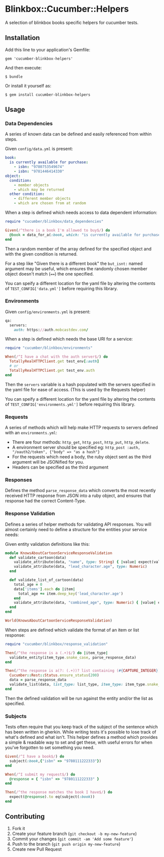 # Blinkbox::Cucumber::Helpers

A selection of blinkbox books specific helpers for cucumber tests.

## Installation

Add this line to your application's Gemfile:

    gem 'cucumber-blinkbox-helpers'

And then execute:

    $ bundle

Or install it yourself as:

    $ gem install cucumber-blinkbox-helpers

## Usage

### Data Dependencies

A series of known data can be defined and easily referenced from within steps.

Given `config/data.yml` is present:

```yaml
book:
  is currently available for purchase:
    - isbn: "9780753549674"
    - isbn: "9781446414330"
object:
  condition:
    - member objects
    - which may be returned
  other condition:
    - different member objects
    - which are chosen from at random
```

When a step is defined which needs access to data dependent information:

```ruby
require "cucumber/blinkbox/data_dependencies"

Given(/^there is a book I'm allowed to buy$/) do
  @book = data_for_a(:book, which: "is currently available for purchase")
end
```

Then a random member of the array defined for the specified object and with the given condition is returned.

For a step like "Given there is a different book" the `but_isnt:` named argument may be useful, which ensures the randomly chosen member object doesn't match (`==`) the one specified.

You can speify a different location for the yaml file by altering the contents of `TEST_CONFIG['data.yml']` before requiring this library.

### Environments

Given `config/environments.yml` is present:

```ruby
qa:
  servers:
    auth: https://auth.mobcastdev.com/
```

When a step is defined which needs the base URI for a service:

```ruby
require "cucumber/blinkbox/environments"

When(/^I have a chat with the auth server$/) do
  TotallyRealHTTPClient.get test_env[:auth]
  # or
  TotallyRealHTTPClient.get test_env.auth
end
```

Then the `servers` variable is a hash populated with the servers specified in the yaml file for ease of access. (This is used by the Requests helper)

You can speify a different location for the yaml file by altering the contents of `TEST_CONFIG['environments.yml']` before requiring this library.

### Requests

A series of methods which will help make HTTP requests to servers defined with an `environments.yml`:

* There are four methods: `http_get`, `http_post`, `http_put`, `http_delete`.
* A environment server should be specified eg: `http_post :auth, "/oauth2/token", {"body" => "as a hash"}`
* For the requests which need a body, the ruby object sent as the third argument will be JSONified for you.
* Headers can be specified as the third argument

### Responses

Defines the method `parse_response_data` which converts the most recently received HTTP response from JSON into a ruby object, and ensures that response had the correct Content-Type.

### Response Validation

Defines a series of helper methods for validating API responses. You will almost certainly need to define a structure for the entities your service needs:

Given entity validation definitions like this:

```ruby
module KnowsAboutCartoonServiceResponseValidation
  def validate_cartoon(data)
    validate_attribute(data, "name", type: String) { |value| expect(value).to eq(value.upcase) }
    validate_attribute(data, "lead_character.age", type: Numeric)
  end

  def validate_list_of_cartoon(data)
    total_age = 0
    data['items'].each do |item|
      total_age += item.deep_key('lead_character.age')
    end
    validate_attribute(data, "combined_age", type: Numeric) { |value| expect(value).to eq(total_age) }
  end
end

World(KnowsAboutCartoonServiceResponseValidation)
```

When steps are defined which validate the format of an item or list response:

```ruby
require "cucumber/blinkbox/response_validation"

Then(/^the response is a (.+)$/) do |item_type|
  validate_entity(item_type.snake_case, parse_response_data)
end

Then(/^the response is a(?: (.+))? list containing (#{CAPTURE_INTEGER}) (.+)s?$/) do |list_type, count, item_type|
  Cucumber::Rest::Status.ensure_status(200)
  data = parse_response_data
  validate_list(data, list_type: list_type, item_type: item_type.snake_case, count: count)
end
```
Then the defined validation will be run against the entity and/or the list as specified.

### Subjects

Tests often require that you keep track of the subject of the sentence which has been written in gherkin. While writing tests it's possible to lose track of what's defined and what isn't. This helper defines a method which provides a simple & readable way to set and get these, with useful errors for when you've forgotten to set something you need.

```ruby
Given(/^I have a book$/) do
  subject(:book,{"isbn" => "9780111222333"})
end

When(/^I submit my request$/) do
  @response = { "isbn" => "9780111222333" }
end

Then(/^the response matches the book I have$/) do
  expect(@response).to eq(subject(:book))
end
```

## Contributing

1. Fork it
2. Create your feature branch (`git checkout -b my-new-feature`)
3. Commit your changes (`git commit -am 'Add some feature'`)
4. Push to the branch (`git push origin my-new-feature`)
5. Create new Pull Request
